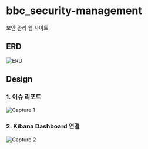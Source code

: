 # bbc_security-management
보안 관리 웹 사이트

## ERD
![ERD](https://github.com/bongbongco/bbc_security_management/blob/master/bbc_security_management/erd.png?raw=true)

## Design
### 1. 이슈 리포트
![Capture 1](https://github.com/bongbongco/bbc_security_management/blob/master/bbc_security_management/capture_1.png?raw=true)
### 2. Kibana Dashboard 연결
![Capture 2](https://github.com/bongbongco/bbc_security_management/blob/master/bbc_security_management/capture_2.png?raw=true)

